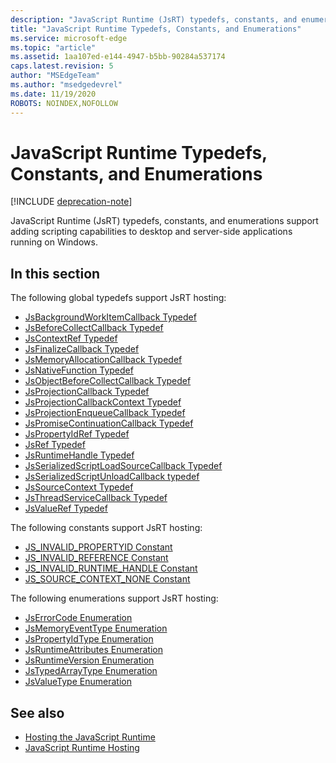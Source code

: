 ```yaml
---
description: "JavaScript Runtime (JsRT) typedefs, constants, and enumerations support adding scripting capabilities to desktop and server-side applications running on Windows."
title: "JavaScript Runtime Typedefs, Constants, and Enumerations"
ms.service: microsoft-edge
ms.topic: "article"
ms.assetid: 1aa107ed-e144-4947-b5bb-90284a537174
caps.latest.revision: 5
author: "MSEdgeTeam"
ms.author: "msedgedevrel"
ms.date: 11/19/2020
ROBOTS: NOINDEX,NOFOLLOW
---
```

# JavaScript Runtime Typedefs, Constants, and Enumerations  

[!INCLUDE [deprecation-note](../includes/deprecation-note.md)]  

JavaScript Runtime (JsRT) typedefs, constants, and enumerations support adding scripting capabilities to desktop and server-side applications running on Windows.  

## In this section  

The following global typedefs support JsRT hosting:  

*   [JsBackgroundWorkItemCallback Typedef](./jsbackgroundworkitemcallback-typedef.md)  
*   [JsBeforeCollectCallback Typedef](./jsbeforecollectcallback-typedef.md)  
*   [JsContextRef Typedef](./jscontextref-typedef.md)  
*   [JsFinalizeCallback Typedef](./jsfinalizecallback-typedef.md)  
*   [JsMemoryAllocationCallback Typedef](./jsmemoryallocationcallback-typedef.md)  
*   [JsNativeFunction Typedef](./jsnativefunction-typedef.md)  
*   [JsObjectBeforeCollectCallback Typedef](./jsobjectbeforecollectcallback-typedef.md)  
*   [JsProjectionCallback Typedef](./jsprojectioncallback-typedef.md)  
*   [JsProjectionCallbackContext Typedef](./jsprojectioncallbackcontext-typedef.md)  
*   [JsProjectionEnqueueCallback Typedef](./jsprojectionenqueuecallback-typedef.md)  
*   [JsPromiseContinuationCallback Typedef](./jspromisecontinuationcallback-typedef.md)  
*   [JsPropertyIdRef Typedef](./jspropertyidref-typedef.md)  
*   [JsRef Typedef](./jsref-typedef.md)  
*   [JsRuntimeHandle Typedef](./jsruntimehandle-typedef.md)  
*   [JsSerializedScriptLoadSourceCallback Typedef](./jsserializedscriptloadsourcecallback-typedef.md)  
*   [JsSerializedScriptUnloadCallback typedef](./jsserializedscriptunloadcallback-typedef.md)  
*   [JsSourceContext Typedef](./jssourcecontext-typedef.md)  
*   [JsThreadServiceCallback Typedef](./jsthreadservicecallback-typedef.md)  
*   [JsValueRef Typedef](./jsvalueref-typedef.md)  

The following constants support JsRT hosting:  

*   [JS_INVALID_PROPERTYID Constant](./js-invalid-propertyid-constant.md)  
*   [JS_INVALID_REFERENCE Constant](./js-invalid-reference-constant.md)  
*   [JS_INVALID_RUNTIME_HANDLE Constant](./js-invalid-runtime-handle-constant.md)  
*   [JS_SOURCE_CONTEXT_NONE Constant](./js-source-context-none-constant.md)  

The following enumerations support JsRT hosting:  

*   [JsErrorCode Enumeration](./jserrorcode-enumeration.md)  
*   [JsMemoryEventType Enumeration](./jsmemoryeventtype-enumeration.md)  
*   [JsPropertyIdType Enumeration](./jspropertyidtype-enumeration.md)  
*   [JsRuntimeAttributes Enumeration](./jsruntimeattributes-enumeration.md)  
*   [JsRuntimeVersion Enumeration](./jsruntimeversion-enumeration.md)  
*   [JsTypedArrayType Enumeration](./jstypedarraytype-enumeration.md)  
*   [JsValueType Enumeration](./jsvaluetype-enumeration.md)  

## See also  

*   [Hosting the JavaScript Runtime](./hosting-the-javascript-runtime.md)  
*   [JavaScript Runtime Hosting](../javascript-runtime-hosting.md)  
